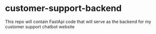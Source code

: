 # customer-support-backend
This repo will contain FastApi code that will serve as the backend for my customer support chatbot website
